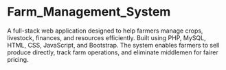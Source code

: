 # Farm_Management_System
A full-stack web application designed to help farmers manage crops, livestock, finances, and resources efficiently. Built using PHP, MySQL, HTML, CSS, JavaScript, and Bootstrap. The system enables farmers to sell produce directly, track farm operations, and eliminate middlemen for fairer pricing.
